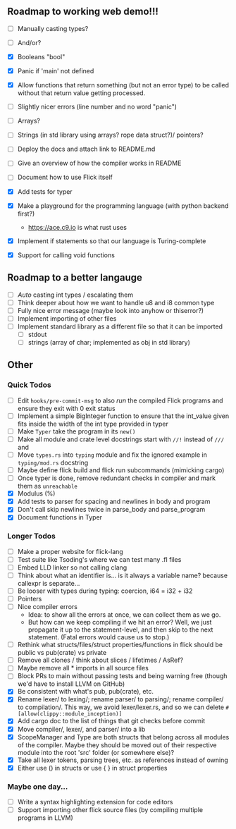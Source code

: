## Roadmap to working web demo!!!

- [ ] Manually casting types?
- [ ] And/or?
- [x] Booleans "bool"
- [x] Panic if 'main' not defined
- [x] Allow functions that return something (but not an error type) to be called
        without that return value getting processed.


- [ ] Slightly nicer errors (line number and no word "panic")
- [ ] Arrays?
- [ ] Strings (in std library using arrays? rope data struct?)/ pointers? 
- [ ] Deploy the docs and attach link to README.md
- [ ] Give an overview of how the compiler works in README
- [ ] Document how to use Flick itself
- [x] Add tests for typer
- [x] Make a playground for the programming language (with python backend first?)
    - https://ace.c9.io is what rust uses
- [x] Implement if statements so that our language is Turing-complete
- [x] Support for calling void functions

## Roadmap to a better langauge

- [ ] _Auto_ casting int types / escalating them
- [ ] Think deeper about how we want to handle u8 and i8 common type
- [ ] Fully nice error message (maybe look into anyhow or thiserror?)
- [ ] Implement importing of other files
- [ ] Implement standard library as a different file so that it can be imported
    - [ ] stdout
    - [ ] strings (array of char; implemented as obj in std library)

## Other

### Quick Todos

- [ ] Edit `hooks/pre-commit-msg` to also _run_ the compiled Flick programs and ensure they exit with 0 exit status
- [ ] Implement a simple BigInteger function to ensure that the int_value given fits inside the width of the int type provided in typer
- [ ] Make `Typer` take the program in its `new()`
- [ ] Make all module and crate level docstrings start with `//!` instead of `///` and
- [ ] Move `types.rs` into `typing` module and fix the ignored example in `typing/mod.rs` docstring
- [ ] Maybe define flick build and flick run subcommands (mimicking cargo)
- [ ] Once typer is done, remove redundant checks in compiler and mark them as `unreachable`
- [x] Modulus (%)
- [x] Add tests to parser for spacing and newlines in body and program
- [x] Don't call skip newlines twice in parse_body and parse_program
- [x] Document functions in Typer

### Longer Todos

- [ ] Make a proper website for flick-lang
- [ ] Test suite like Tsoding's where we can test many .fl files
- [ ] Embed LLD linker so not calling clang
- [ ] Think about what an identifier is... is it always a variable name? because callexpr is separate...
- [ ] Be looser with types during typing: coercion, i64 = i32 + i32
- [ ] Pointers
- [ ] Nice compiler errors
    - Idea: to show all the errors at once, we can collect them as we go.
    - But how can we keep compiling if we hit an error? Well, we just propagate it up to the statement-level, and then
      skip to the next statement. (Fatal errors would cause us to stop.)
- [ ] Rethink what structs/files/struct properties/functions in flick should be public vs pub(crate) vs private
- [ ] Remove all clones / think about slices / lifetimes / AsRef?
- [ ] Maybe remove all * imports in all source files
- [ ] Block PRs to main without passing tests and being warning free (though we'd have to install LLVM on GitHub)
- [x] Be consistent with what's pub, pub(crate), etc.
- [x] Rename lexer/ to lexing/; rename parser/ to parsing/; rename compiler/ to compilation/. This way, we avoid
  lexer/lexer.rs, and so we can delete `#[allow(clippy::module_inception)]`
- [x] Add cargo doc to the list of things that git checks before commit
- [x] Move compiler/, lexer/, and parser/ into a lib
- [x] ScopeManager and Type are both structs that belong across all modules of the compiler. Maybe they should be moved
  out of their respective module into the root 'src' folder (or somewhere else)?
- [x] Take all lexer tokens, parsing trees, etc. as references instead of owning
- [x] Either use () in structs or use { } in struct properties

### Maybe one day...

- [ ] Write a syntax highlighting extension for code editors
- [ ] Support importing other flick source files (by compiling multiple programs in LLVM)
